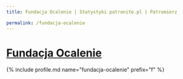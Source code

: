 ```yaml
---
title: Fundacja Ocalenie | Statystyki patronite.pl | Patromierz

permalink: /fundacja-ocalenie
---
```


# [Fundacja Ocalenie](https://patronite.pl/fundacja-ocalenie)

{% include profile.md name="fundacja-ocalenie" prefix="f" %}
